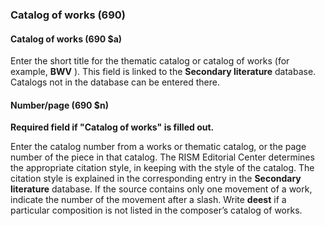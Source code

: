 ### Catalog of works (690)

#### Catalog of works (690 $a)

Enter the short title for the thematic catalog or catalog of works (for example, **BWV** ). This field is linked to
the **Secondary literature** database. Catalogs not in the database can be entered there.

#### Number/page (690 $n)

**Required field if "Catalog of works" is filled out.**

Enter the catalog number from a works or thematic catalog, or the page number of the piece in that catalog. The RISM
Editorial Center determines the appropriate citation style, in keeping with the style of the catalog. The citation style
is explained in the corresponding entry in the **Secondary literature** database. If the source contains only one
movement of a work, indicate the number of the movement after a slash. Write **deest** if a particular composition is
not listed in the composer’s catalog of works.
